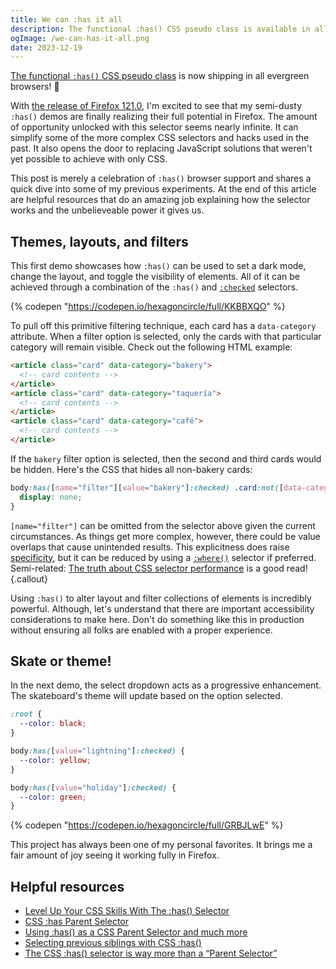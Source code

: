 ```yaml
---
title: We can :has it all
description: The functional :has() CSS pseudo class is available in all evergreen browsers.
ogImage: /we-can-has-it-all.png
date: 2023-12-19
---
```


[The functional `:has()` CSS pseudo class](https://developer.mozilla.org/en-US/docs/Web/CSS/:has) is now shipping in all evergreen browsers! 🎉

With [the release of Firefox 121.0](https://www.mozilla.org/en-US/firefox/121.0/releasenotes/), I'm excited to see that my semi-dusty `:has()` demos are finally realizing their full potential in Firefox. The amount of opportunity unlocked with this selector seems nearly infinite. It can simplify some of the more complex CSS selectors and hacks used in the past. It also opens the door to replacing JavaScript solutions that weren't yet possible to achieve with only CSS.

This post is merely a celebration of `:has()` browser support and shares a quick dive into some of my previous experiments. At the end of this article are helpful resources that do an amazing job explaining how the selector works and the unbelieveable power it gives us.

## Themes, layouts, and filters

This first demo showcases how `:has()` can be used to set a dark mode, change the layout, and toggle the visibility of elements. All of it can be achieved through a combination of the `:has()` and [`:checked`](https://developer.mozilla.org/en-US/docs/Web/CSS/:checked) selectors.

{% codepen "https://codepen.io/hexagoncircle/full/KKBBXQO" %}

To pull off this primitive filtering technique, each card has a `data-category` attribute. When a filter option is selected, only the cards with that particular category will remain visible. Check out the following HTML example:

```html
<article class="card" data-category="bakery">
  <!-- card contents -->
</article>
<article class="card" data-category="taquería">
  <!-- card contents -->
</article>
<article class="card" data-category="café">
  <!-- card contents -->
</article>
```

If the `bakery` filter option is selected, then the second and third cards would be hidden. Here's the CSS that hides all non-bakery cards:

```scss
body:has([name="filter"][value="bakery"]:checked) .card:not([data-category="bakery"]) {
  display: none;
}
```

`[name="filter"]` can be omitted from the selector above given the current circumstances. As things get more complex, however, there could be value overlaps that cause unintended results. This explicitness does raise [specificity](https://developer.mozilla.org/en-US/docs/Web/CSS/Specificity), but it can be reduced by using a [`:where()`](https://developer.mozilla.org/en-US/docs/Web/CSS/:where) selector if preferred. Semi-related: [The truth about CSS selector performance](https://blogs.windows.com/msedgedev/2023/01/17/the-truth-about-css-selector-performance/) is a good read!
{.callout}

Using `:has()` to alter layout and filter collections of elements is incredibly powerful. Although, let's understand that there are important accessibility considerations to make here. Don't do something like this in production without ensuring all folks are enabled with a proper experience.

## Skate or theme!

In the next demo, the select dropdown acts as a progressive enhancement. The skateboard's theme will update based on the option selected.

```scss
:root {
  --color: black;
}

body:has([value="lightning"]:checked) {
  --color: yellow;
}

body:has([value="holiday"]:checked) {
  --color: green;
}
```

{% codepen "https://codepen.io/hexagoncircle/full/GRBJLwE" %}

This project has always been one of my personal favorites. It brings me a fair amount of joy seeing it working fully in Firefox.


## Helpful resources

- [Level Up Your CSS Skills With The :has() Selector](https://www.smashingmagazine.com/2023/01/level-up-css-skills-has-selector/)
- [CSS :has Parent Selector](https://ishadeed.com/article/css-has-parent-selector/)
- [Using :has() as a CSS Parent Selector and much more](https://webkit.org/blog/13096/css-has-pseudo-class/)
- [Selecting previous siblings with CSS :has()](https://tobiasahlin.com/blog/previous-sibling-css-has/)
- [The CSS :has() selector is way more than a “Parent Selector”](https://www.bram.us/2021/12/21/the-css-has-selector-is-way-more-than-a-parent-selector/)